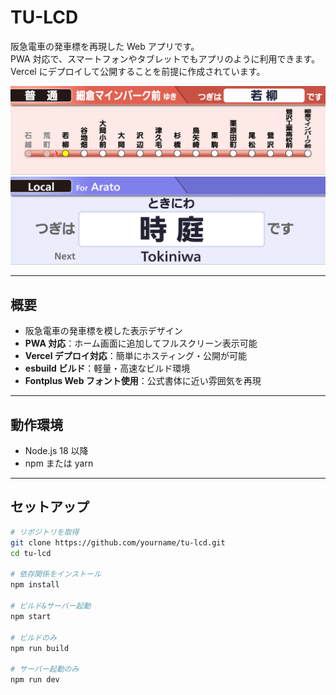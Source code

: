 # TU-LCD

阪急電車の発車標を再現した Web アプリです。  
PWA 対応で、スマートフォンやタブレットでもアプリのように利用できます。  
Vercel にデプロイして公開することを前提に作成されています。

![map_kuriden](./map_kuriden.png) <!-- スクショがある場合は差し替えてください -->
![name_nagai](./name_nagai.png) <!-- スクショがある場合は差し替えてください -->

---

## 概要

- 阪急電車の発車標を模した表示デザイン
- **PWA 対応**：ホーム画面に追加してフルスクリーン表示可能
- **Vercel デプロイ対応**：簡単にホスティング・公開が可能
- **esbuild ビルド**：軽量・高速なビルド環境
- **Fontplus Web フォント使用**：公式書体に近い雰囲気を再現

---

## 動作環境

- Node.js 18 以降
- npm または yarn

---

## セットアップ

```bash
# リポジトリを取得
git clone https://github.com/yourname/tu-lcd.git
cd tu-lcd

# 依存関係をインストール
npm install

# ビルド&サーバー起動
npm start

# ビルドのみ
npm run build

# サーバー起動のみ
npm run dev
```
